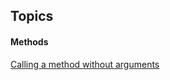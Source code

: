## Topics

#### Methods

[Calling a method without arguments](https://github.com/ericxlive/java-reflection/blob/master/Robot.java)

